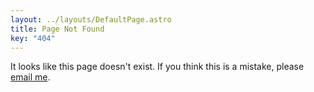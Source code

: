 ```yaml
---
layout: ../layouts/DefaultPage.astro
title: Page Not Found
key: "404"
---
```


It looks like this page doesn't exist. If you think this is a mistake, please [email me](mailto:sam@samfeldstein.xyz).

